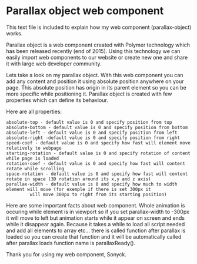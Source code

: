 # Parallax object web component

This text file is included to explain how my web component (parallax-object) works.

Parallax object is a web component created with Polymer technology which has been released recently (end of 2015). Using
this technology we can easily import web components to our website or create new one and share it with large web developer
community.

Lets take a look on my parallax object. With this web component you can add any content and position it using absolute position
anywhere on your page. This absolute position has origin in its parent element so you can be more specific while positioning it.
Parallax object is created with few properties which can define its behaviour.

Here are all properties:

	absolute-top - default value is 0 and specify position from top
	absolute-bottom - default value is 0 and specify position from bottom
	absolute-left - default value is 0 and specify position from left
	absolute-right -default value is 0 and specify position from right
	speed-coef - default value is 0 and specify how fast will element move relatively to webpage
	starting-rotation - default value is 0 and specify rotation of content while page is loaded
	rotation-coef - default value is 0 and specify how fast will content rotate while scrolling
	space-rotation - default value is 0 and specify how fast will content rotate in space (3D rotation around its x,y and z axis)
	parallax-width - default value is 0 and specify how much to width element will move (for exemple if there is set 300px it
			 will move 300px to right from its starting position)

Here are some important facts about web component. Whole animation is occuring while element is in viewport so if you set parallax-width
to -300px it will move to left but animation starts while it appear on screen and ends while it disappear again. Because it takes a while
to load all script needed and add all elements to array etc... there is called function after parallax is loaded so you can create that
function and it will be automatically called after parallax loads function name is parallaxReady().

Thank you for using my web component,
Sonyck.
